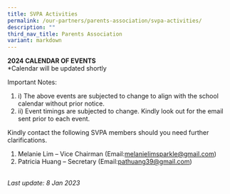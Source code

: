 ```yaml
---
title: SVPA Activities
permalink: /our-partners/parents-association/svpa-activities/
description: ""
third_nav_title: Parents Association
variant: markdown
---
```

<p><strong>2024 CALENDAR OF EVENTS</strong><br>
*Calendar will be updated shortly</p>

<p>Important Notes:&nbsp;</p>
<ol>
<li>i) The above events are subjected to change to align with the school calendar without prior notice.</li>
<li>ii) Event timings are subjected to change. Kindly look out for the email sent prior to each event.&nbsp;</li>
</ol>
<p>Kindly contact the following SVPA members should you need further clarifications.</p>
<ol>
<li>Melanie Lim – Vice Chairman (Email:<a href="mailto:melanielimsparkle@gmail.com">melanielimsparkle@gmail.com</a>)</li>
<li>Patricia Huang – Secretary (Email:<a href="pathuang39@gmail.com">pathuang39@gmail.com</a>)</li>
</ol>
<p><br><em>Last update: 8 Jan 2023</em></p>